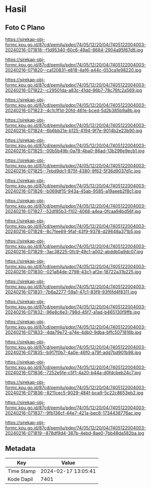 # Hasil

## Foto C Plano

https://sirekap-obj-formc.kpu.go.id/87cd/pemilu/pdpr/74/05/12/20/04/7405122004003-20240216-071818--f1d95340-60c6-49a0-8684-2904a95f67d8.jpg

https://sirekap-obj-formc.kpu.go.id/87cd/pemilu/pdpr/74/05/12/20/04/7405122004003-20240216-071820--ca120831-e818-4af6-a44c-053ca1e98220.jpg

https://sirekap-obj-formc.kpu.go.id/87cd/pemilu/pdpr/74/05/12/20/04/7405122004003-20240216-071822--c29501da-a83c-41dd-96b7-78c76fc2a569.jpg

https://sirekap-obj-formc.kpu.go.id/87cd/pemilu/pdpr/74/05/12/20/04/7405122004003-20240216-071823--4c1c1f1d-20fd-461e-bced-5d2b385b9a8b.jpg

https://sirekap-obj-formc.kpu.go.id/87cd/pemilu/pdpr/74/05/12/20/04/7405122004003-20240216-071824--6b6bb21e-b125-4194-9f7e-9014b2e23b90.jpg

https://sirekap-obj-formc.kpu.go.id/87cd/pemilu/pdpr/74/05/12/20/04/7405122004003-20240216-071825--00b5b49b-0a78-4ba0-86ad-13b296e9ecb1.jpg

https://sirekap-obj-formc.kpu.go.id/87cd/pemilu/pdpr/74/05/12/20/04/7405122004003-20240216-071825--7ebd9dc1-875f-4380-9f62-5f36d9037d1c.jpg

https://sirekap-obj-formc.kpu.go.id/87cd/pemilu/pdpr/74/05/12/20/04/7405122004003-20240216-071826--b069df15-943a-45ab-9585-a19aeeb2f8c1.jpg

https://sirekap-obj-formc.kpu.go.id/87cd/pemilu/pdpr/74/05/12/20/04/7405122004003-20240216-071827--52df85b3-f102-4068-a4ea-0fcaa94bd56f.jpg

https://sirekap-obj-formc.kpu.go.id/87cd/pemilu/pdpr/74/05/12/20/04/7405122004003-20240216-071828--8c7fee69-9faf-43f9-9378-d29648a371b5.jpg

https://sirekap-obj-formc.kpu.go.id/87cd/pemilu/pdpr/74/05/12/20/04/7405122004003-20240216-071829--3ac38225-0fc9-49c1-a002-abddb0a9dc07.jpg

https://sirekap-obj-formc.kpu.go.id/87cd/pemilu/pdpr/74/05/12/20/04/7405122004003-20240216-071830--021a84de-2798-43c1-af2e-18722a31b225.jpg

https://sirekap-obj-formc.kpu.go.id/87cd/pemilu/pdpr/74/05/12/20/04/7405122004003-20240216-071831--7b6a2277-59a1-47c1-83f9-93f6fd4f8311.jpg

https://sirekap-obj-formc.kpu.go.id/87cd/pemilu/pdpr/74/05/12/20/04/7405122004003-20240216-071832--96e8c6e3-798d-45f7-a1ad-b465130f9ffb.jpg

https://sirekap-obj-formc.kpu.go.id/87cd/pemilu/pdpr/74/05/12/20/04/7405122004003-20240216-071833--4da79e72-a74e-4db0-9dba-bffc5071816b.jpg

https://sirekap-obj-formc.kpu.go.id/87cd/pemilu/pdpr/74/05/12/20/04/7405122004003-20240216-071835--b917f0b7-4a0e-46f0-a79f-add7bd901b98.jpg

https://sirekap-obj-formc.kpu.go.id/87cd/pemilu/pdpr/74/05/12/20/04/7405122004003-20240216-071836--7252e5fe-c5f1-4a20-b44a-d0fdcbeb24c7.jpg

https://sirekap-obj-formc.kpu.go.id/87cd/pemilu/pdpr/74/05/12/20/04/7405122004003-20240216-071836--8211cec5-9029-484f-bca9-5c22c8653eb2.jpg

https://sirekap-obj-formc.kpu.go.id/87cd/pemilu/pdpr/74/05/12/20/04/7405122004003-20240216-071837--9fb136cf-44e7-421a-bec8-1734438776ac.jpg

https://sirekap-obj-formc.kpu.go.id/87cd/pemilu/pdpr/74/05/12/20/04/7405122004003-20240216-071819--878df9d4-387b-4ebd-8ae0-7bb48da582ba.jpg


## Metadata

| Key        | Value               |
| ---------- | ------------------- |
| Time Stamp | 2024-02-17 13:05:41 |
| Kode Dapil | 7401                |



